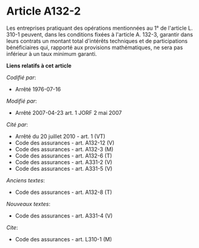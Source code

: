 # Article A132-2

Les entreprises pratiquant des opérations mentionnées au 1° de l'article L. 310-1 peuvent, dans les conditions fixées à
l'article A. 132-3, garantir dans leurs contrats un montant total d'intérêts techniques et de participations bénéficiaires
qui, rapporté aux provisions mathématiques, ne sera pas inférieur à un taux minimum garanti.

**Liens relatifs à cet article**

_Codifié par_:

  - Arrêté 1976-07-16

_Modifié par_:

  - Arrêté 2007-04-23 art. 1 JORF 2 mai 2007

_Cité par_:

  - Arrêté du 20 juillet 2010 - art. 1 (VT)
  - Code des assurances - art. A132-12 (V)
  - Code des assurances - art. A132-3 (M)
  - Code des assurances - art. A132-6 (T)
  - Code des assurances - art. A331-2 (V)
  - Code des assurances - art. A331-5 (V)

_Anciens textes_:

  - Code des assurances - art. A132-8 (T)

_Nouveaux textes_:

  - Code des assurances - art. A331-4 (V)

_Cite_:

  - Code des assurances - art. L310-1 (M)
